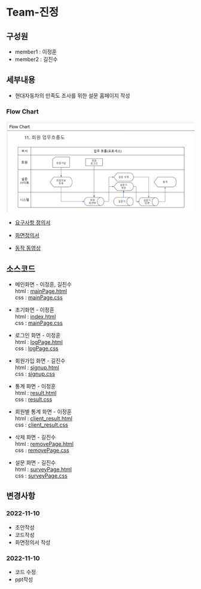 # Team-진정
## 구성원
- member1 : 이정훈  
- member2 : 길진수  

## 세부내용
* 현대자동차의 만족도 조사를 위한 설문 홈페이지 작성

### Flow Chart
![ERD](./refers/%ED%94%8C%EB%A1%9C%EC%9A%B0%EC%B0%A8%ED%8A%B8.PNG)
 
- [요구사항 정의서](./refers/%EC%9A%94%EA%B5%AC%EC%82%AC%ED%95%AD%EC%A0%95%EC%9D%98%EC%84%9C_%EB%81%9D%EA%B9%8C%EC%A7%80%EB%B2%84%ED%8C%80.pdf)  

- [화면정의서](./refers/02.%ED%99%94%EB%A9%B4%EC%84%A4%EA%B3%84_V1.0_Template%EC%9D%98%20%EC%82%AC%EB%B3%B8.pdf)  

- [동작 동영상](https://www.youtube.com/watch?v=reu-z99OnQ8)

## 소스코드
- 메인화면 - 이정훈, 길진수  
html : [mainPage.html](./docs/HTML/mainPage.html)  
css : [mainPage.css](./docs/CSS/mainPage.css)

- 초기화면 - 이정훈  
html : [index.html](./docs/index.html)  
css : [mainPage.css](./docs/CSS/firstPage.css)

- 로그인 화면 - 이정훈  
html : [logPage.html](./docs/HTML/logPage.html)  
css : [logPage.css](./docs/CSS/loginPage.css)

- 회원가입 화면 - 길진수  
html : [signup.html](./docs/HTML/signup.html)  
css : [signup.css](./docs/CSS/signup.css)

- 통계 화면 - 이정훈  
html : [result.html](./docs/HTML/result.html)  
css : [result.css](./docs/CSS/result.css)

- 회원별 통계 화면 - 이정훈  
html : [client_result.html](./docs/HTML/client_result.html)  
css : [client_result.css](./docs/CSS/client_result.css)

- 삭제 화면 - 길진수  
html : [removePage.html](./docs/HTML/removePage.html)  
css : [removePage.css](./docs/CSS/removePage.css)


- 설문 화면 - 길진수  
html : [surveyPage.html](./docs/HTML/surveyPage.html)  
css : [surveyPage.css](./docs/CSS/surveyPage.css)



## 변경사항
### 2022-11-10
- 초안작성
- 코드작성
- 화면정의서 작성 
### 2022-11-10
- 코드 수정
- ppt작성
